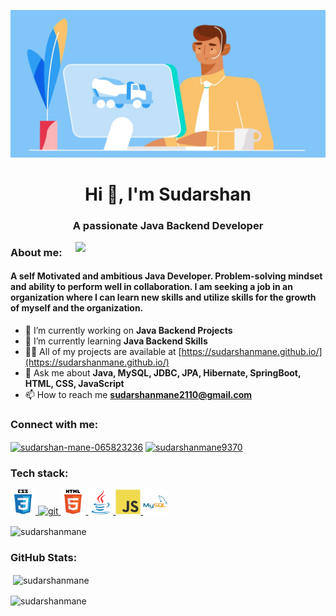 ![logo](https://github.com/sudarshanmane/sudarshanmane/blob/main/anim1.jpg)

<h1 align="center">Hi 👋, I'm Sudarshan </h1>
<h3 align="center">A passionate Java Backend Developer</h3>
<img align="right" width="400" src="https://img.freepik.com/premium-vector/app-development-concept_23-2148696303.jpg?w=740"></img>


<h3 align="left">About me:</h3>

<h4 align="left">
A self Motivated and ambitious Java Developer. Problem-solving mindset and ability to perform well in collaboration. I am seeking a job in an organization where I can learn new skills and utilize skills for the growth of myself and the organization.
</h4>


- 🔭 I’m currently working on **Java Backend Projects**
- 🌱 I’m currently learning **Java Backend Skills**
- 👨‍💻 All of my projects are available at [https://sudarshanmane.github.io/](https://sudarshanmane.github.io/)
- 💬 Ask me about **Java, MySQL, JDBC, JPA, Hibernate, SpringBoot, HTML, CSS, JavaScript**
- 📫 How to reach me **sudarshanmane2110@gmail.com**

<h3 align="left">Connect with me:</h3>
<p align="left">
<a href="https://linkedin.com/in/sudarshan-mane-065823236" target="blank"><img align="center" src="https://raw.githubusercontent.com/rahuldkjain/github-profile-readme-generator/master/src/images/icons/Social/linked-in-alt.svg" alt="sudarshan-mane-065823236" height="30" width="40" /></a>
<a href="https://instagram.com/sudarshanmane9370" target="blank"><img align="center" src="https://raw.githubusercontent.com/rahuldkjain/github-profile-readme-generator/master/src/images/icons/Social/instagram.svg" alt="sudarshanmane9370" height="30" width="40" /></a>
</p>

<h3 align="left"> Tech stack:</h3>
<p align="left"> <a href="https://www.w3schools.com/css/" target="_blank" rel="noreferrer"> <img src="https://raw.githubusercontent.com/devicons/devicon/master/icons/css3/css3-original-wordmark.svg" alt="css3" width="40" height="40"/> </a> <a href="https://git-scm.com/" target="_blank" rel="noreferrer"> <img src="https://www.vectorlogo.zone/logos/git-scm/git-scm-icon.svg" alt="git" width="40" height="40"/> </a> <a href="https://www.w3.org/html/" target="_blank" rel="noreferrer"> <img src="https://raw.githubusercontent.com/devicons/devicon/master/icons/html5/html5-original-wordmark.svg" alt="html5" width="40" height="40"/> </a> <a href="https://www.java.com" target="_blank" rel="noreferrer"> <img src="https://raw.githubusercontent.com/devicons/devicon/master/icons/java/java-original.svg" alt="java" width="40" height="40"/> </a> <a href="https://developer.mozilla.org/en-US/docs/Web/JavaScript" target="_blank" rel="noreferrer"> <img src="https://raw.githubusercontent.com/devicons/devicon/master/icons/javascript/javascript-original.svg" alt="javascript" width="40" height="40"/> </a> <a href="https://www.mysql.com/" target="_blank" rel="noreferrer"> <img src="https://raw.githubusercontent.com/devicons/devicon/master/icons/mysql/mysql-original-wordmark.svg" alt="mysql" width="40" height="40"/> </a> </p>

<p><img align="center" src="https://github-readme-stats.vercel.app/api/top-langs?username=sudarshanmane&show_icons=true&locale=en&layout=compact" alt="sudarshanmane" /></p>

<h3 align="left">GitHub Stats:</h3>

<p>&nbsp;<img align="center" src="https://github-readme-stats.vercel.app/api?username=sudarshanmane&show_icons=true&locale=en" alt="sudarshanmane" /></p>

<p><img align="center" src="https://github-readme-streak-stats.herokuapp.com/?user=sudarshanmane&" alt="sudarshanmane" /></p>


